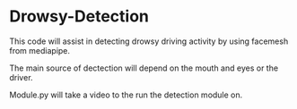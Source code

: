 # Drowsy-Detection

This code will assist in detecting drowsy driving activity by using facemesh from mediapipe.

The main source of dectection will depend on the mouth and eyes or the driver.

Module.py will take a video to the run the detection module on.
